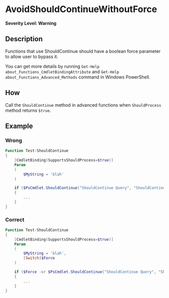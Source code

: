 # AvoidShouldContinueWithoutForce
**Severity Level: Warning**

## Description
Functions that use ShouldContinue should have a boolean force parameter to allow user to bypass it.

You can get more details by running `Get-Help about_Functions_CmdletBindingAttribute` and `Get-Help about_Functions_Advanced_Methods` command in Windows PowerShell.

## How
Call the `ShouldContinue` method in advanced functions when `ShouldProcess` method returns `$true`.

## Example
### Wrong
``` PowerShell
Function Test-ShouldContinue
{
    [CmdletBinding(SupportsShouldProcess=$true)]
    Param
    (
        $MyString = 'blah'
    )

    if ($PsCmdlet.ShouldContinue("ShouldContinue Query", "ShouldContinue Caption"))
	{
        ...
    }
}
```

### Correct
``` PowerShell
Function Test-ShouldContinue
{
    [CmdletBinding(SupportsShouldProcess=$true)]
    Param
    (
        $MyString = 'blah',
        [Switch]$Force
    )

    if ($Force -or $PsCmdlet.ShouldContinue("ShouldContinue Query", "ShouldContinue Caption"))
	{
        ...
    }
}
```
